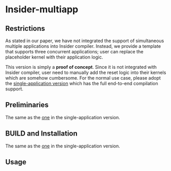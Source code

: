 # Insider-multiapp

## Restrictions
As stated in our paper, we have not integrated the support of simultaneous multiple applications into Insider compiler. Instead, we provide a template that supports three concurrent applications; user can replace the placeholder kernel with their application logic.

This version is simply a **proof of concept**. Since it is not integrated with Insider compiler, user need to manually add the reset logic into their kernels which are somehow cumbersome. For the normal use case, please adopt the [single-application version](https://github.com/zainryan/Insider) which has the full end-to-end compilation support.

## Preliminaries
The same as the [one](https://github.com/zainryan/Insider#preliminaries) in the single-application version.

## BUILD and Installation
The same as the [one](https://github.com/zainryan/Insider#build-and-installation) in the single-application version.

## Usage
